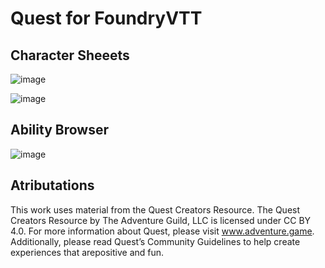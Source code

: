 # Quest for FoundryVTT

## Character Sheeets ##
![image](https://user-images.githubusercontent.com/192591/146588147-4517696e-e537-48e7-b0ec-30c9d9b1894c.png)


![image](https://user-images.githubusercontent.com/192591/146588187-029ce944-aa00-4f24-9227-c0ef94fc2f22.png)

## Ability Browser ##
![image](https://user-images.githubusercontent.com/192591/146588248-838962e5-286c-47ea-b430-7aa2ab49593d.png)


## Atributations ##
This work uses material from the Quest Creators Resource. The Quest Creators Resource by The Adventure Guild, LLC is licensed under CC BY 4.0. For more information about Quest, please visit www.adventure.game.
Additionally, please read Quest’s Community Guidelines to help create experiences that arepositive and fun.
